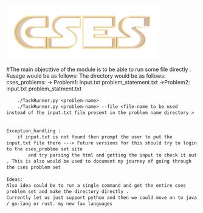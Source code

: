 
<img src="logo.png">
   

#The main objecttive of the module is to be able to run some file directly . 
#usage would be as follows: 
        The directory would be as follows: 
            cses_problems: 
                    -> Problem1: 
                        input.txt
                        problem_statement.txt
                    ->Problem2: 
                        input.txt
                        problem_statment.txt

        ./TaskRunner.py <problem-name>
        ./TaskRunner.py <problem-name> --file <file-name to be used instead of the input.txt file present in the problem name directory >
        
    
    Exception_handling : 
        if input.txt is not found then prompt the user to put the input.txt file there ---> Future versions for this should try to login to the cses_problme set site 
            and try parsing the html and getting the input to check it out . This is also would be used to document my journey of going through the cses problem set

    Ideas: 
    Also idea could be to run a single command and get the entire cses problem set and make the directory directly . 
    Currently let us just support python and then we could move on to java / go-lang or rust. my new fav languages





